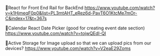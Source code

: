 🌟React for Front End Rail for BackEnd
https://www.youtube.com/watch?v=k1HjmeqF0p0&list=PL3mtAHT_eRez6d-PavT6O1KtcMe7mOr-C&index=17&t=367s
 
🌟Calendar React Date Picker (good for creating event date section)
https://www.youtube.com/watch?v=tojwQEdI-QI

🌟Active Storage for Image upload so that we can upload pics from our devices?
https://www.youtube.com/watch?v=V2eaE29Zoms
